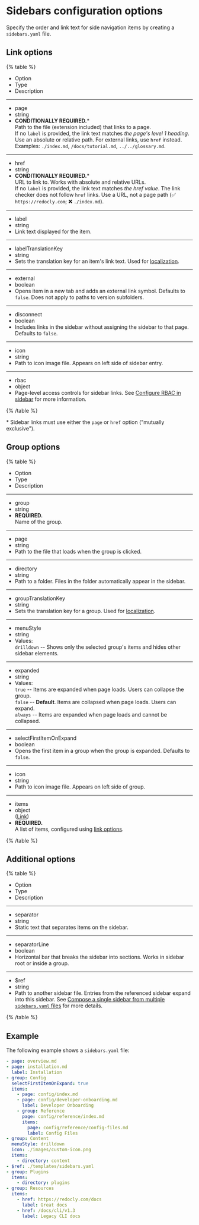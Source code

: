 # Sidebars configuration options

Specify the order and link text for side navigation items by creating a `sidebars.yaml` file.

## Link options

{% table %}

- Option
- Type
- Description

---

- page
- string
-
  **CONDITIONALLY REQUIRED.***  
  Path to the file (extension included) that links to a page.  
  If no `label` is provided, the link text matches _the page's level 1 heading_.
  Use an absolute or relative path. For external links, use `href` instead.
  Examples: `./index.md`, `/docs/tutorial.md`, `../../glossary.md`.

---

- href
- string
-
  **CONDITIONALLY REQUIRED.***  
  URL to link to. Works with absolute and relative URLs.  
  If no `label` is provided, the link text matches _the href value_.
  The link checker does not follow `href` links.
  Use a URL, not a page path (✅ `https://redocly.com`; ❌ `./index.md`).

---

- label
- string
- Link text displayed for the item.

---

- labelTranslationKey
- string
- Sets the translation key for an item's link text. Used for [localization](../how-to/config-l10n/localize-labels.md#sidebars).

---

- external
- boolean
- Opens item in a new tab and adds an external link symbol. Defaults to `false`.
  Does not apply to paths to version subfolders.

---

- disconnect
- boolean
- Includes links in the sidebar without assigning the sidebar to that page. Defaults to `false`.

---

- icon
- string
- Path to icon image file. Appears on left side of sidebar entry.

---

- rbac
- object
- Page-level access controls for sidebar links. See [Configure RBAC in sidebar](../../setup/how-to/rbac/links-and-groups-permissions.md#in-the-sidebar) for more information.

{% /table %}

\* Sidebar links must use either the `page` or `href` option ("mutually exclusive").

## Group options

{% table %}

- Option
- Type
- Description

---

- group
- string
-
  **REQUIRED.**  
  Name of the group.

---

- page
- string
- Path to the file that loads when the group is clicked.

---

- directory
- string
- Path to a folder. Files in the folder automatically appear in the sidebar.

---

- groupTranslationKey
- string
- Sets the translation key for a group. Used for [localization](../how-to/config-l10n/localize-labels.md#sidebars).

---

- menuStyle
- string
-
  Values:  
  `drilldown` -- Shows only the selected group's items and hides other sidebar elements.

---

- expanded
- string
-
  Values:  
  `true` -- Items are expanded when page loads. Users can collapse the group.  
  `false` -- **Default**. Items are collapsed when page loads. Users can expand.  
  `always` -- Items are expanded when page loads and cannot be collapsed.

---

- selectFirstItemOnExpand
- boolean
- Opens the first item in a group when the group is expanded. Defaults to `false`.

---

- icon
- string
- Path to icon image file. Appears on left side of group.

---

- items
-
  object  
  ([Link](#link-options))
- **REQUIRED.**  
  A list of items, configured using [link options](#link-options).

{% /table %}

## Additional options

{% table %}

- Option
- Type
- Description

---

- separator
- string
- Static text that separates items on the sidebar.

---

- separatorLine
- boolean
- Horizontal bar that breaks the sidebar into sections. Works in sidebar root or inside a group.

---

- $ref
- string
- Path to another sidebar file. Entries from the referenced sidebar expand into this sidebar. See [Compose a single sidebar from multiple `sidebars.yaml` files](../how-to/configure-nav/sidebar.md#compose-a-single-sidebar-from-multiple-sidebarsyaml-files) for more details.

{% /table %}

## Example

The following example shows a `sidebars.yaml` file:

```yaml {% title="sidebars.yaml" %}
- page: overview.md
- page: installation.md
  label: Installation
- group: Config
  selectFirstItemOnExpand: true
  items:
    - page: config/index.md
    - page: config/developer-onboarding.md
      label: Developer Onboarding
    - group: Reference
      page: config/reference/index.md
      items:
        page: config/reference/config-files.md
        label: Config Files
- group: Content
  menuStyle: drilldown
  icon: ./images/custom-icon.png
  items:
    - directory: content
- $ref: ./templates/sidebars.yaml
- group: Plugins
  items:
    - directory: plugins
- group: Resources
  items:
    - href: https://redocly.com/docs
      label: Great docs
    - href: /docs/cli/v1.3
      label: Legacy CLI docs
```